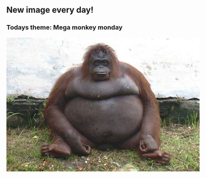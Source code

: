 ## New image every day!
### Todays theme: Mega monkey monday
![regex](images/mega-monkey/image1.jpg)
